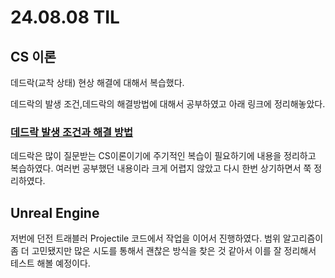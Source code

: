 # 24.08.08 TIL

## CS 이론

데드락(교착 상태) 현상 해결에 대해서 복습했다.

데드락의 발생 조건,데드락의 해결방법에 대해서 공부하였고 아래 링크에 정리해놓았다.

### [데드락 발생 조건과 해결 방법](/기타/CS%20이론/데드락%20발생%20조건과%20해결%20방법.md)

데드락은 많이 질문받는 CS이론이기에 주기적인 복습이 필요하기에 내용을 정리하고 복습하였다. 여러번 공부했던 내용이라 크게 어렵지 않았고 다시 한번 상기하면서 쭉 정리하였다.

## Unreal Engine

저번에 던전 트래블러 Projectile 코드에서 작업을 이어서 진행하였다. 범위 알고리즘이 좀 더 고민됐지만 많은 시도를 통해서 괜찮은 방식을 찾은 것 같아서 이를 잘 정리해서 테스트 해볼 예정이다.
